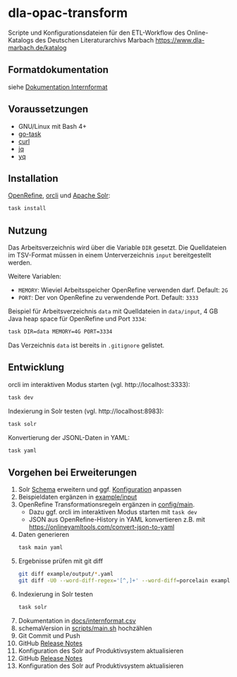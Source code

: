 # dla-opac-transform

Scripte und Konfigurationsdateien für den ETL-Workflow des Online-Katalogs des Deutschen Literaturarchivs Marbach https://www.dla-marbach.de/katalog

## Formatdokumentation

siehe [Dokumentation Internformat](docs/README.md)

## Voraussetzungen

* GNU/Linux mit Bash 4+
* [go-task](https://taskfile.dev)
* [curl](https://curl.se)
* [jq](https://stedolan.github.io/jq)
* [yq](https://github.com/mikefarah/yq)

## Installation

[OpenRefine](https://openrefine.org), [orcli](https://github.com/opencultureconsulting/orcli) und [Apache Solr](https://solr.apache.org):

```sh
task install
```

## Nutzung

Das Arbeitsverzeichnis wird über die Variable `DIR` gesetzt. Die Quelldateien im TSV-Format müssen in einem Unterverzeichnis `input` bereitgestellt werden.

Weitere Variablen:
* `MEMORY`: Wieviel Arbeitsspeicher OpenRefine verwenden darf. Default: `2G`
* `PORT`: Der von OpenRefine zu verwendende Port. Default: `3333`

Beispiel für Arbeitsverzeichnis `data` mit Quelldateien in `data/input`, 4 GB Java heap space für OpenRefine und Port `3334`:

```sh
task DIR=data MEMORY=4G PORT=3334
```

Das Verzeichnis `data` ist bereits in `.gitignore` gelistet.

## Entwicklung

orcli im interaktiven Modus starten (vgl. http://localhost:3333):

```sh
task dev
```

Indexierung in Solr testen (vgl. http://localhost:8983):

```sh
task solr
```

Konvertierung der JSONL-Daten in YAML:

```sh
task yaml
```

## Vorgehen bei Erweiterungen

1. Solr [Schema](config/solr/schema.xml) erweitern und ggf. [Konfiguration](config/solr/solrconfig.xml) anpassen
2. Beispieldaten ergänzen in [example/input](example/input)
3. OpenRefine Transformationsregeln ergänzen in [config/main](config/main).
    * Dazu ggf. orcli im interaktiven Modus starten mit `task dev`
    * JSON aus OpenRefine-History in YAML konvertieren z.B. mit https://onlineyamltools.com/convert-json-to-yaml
4. Daten generieren
    ```sh
    task main yaml
    ```
5. Ergebnisse prüfen mit git diff
    ```sh
    git diff example/output/*.yaml
    git diff -U0 --word-diff-regex='[^,]+' --word-diff=porcelain example/output/*.jsonl
    ```
6. Indexierung in Solr testen
    ```sh
    task solr
    ```
7. Dokumentation in [docs/internformat.csv](docs/internformat.csv)
8. schemaVersion in [scripts/main.sh](scripts/main.sh) hochzählen
9. Git Commit und Push
10. GitHub [Release Notes](https://github.com/dla-marbach/dla-opac-transform/releases)
11. Konfiguration des Solr auf Produktivsystem aktualisieren
9. GitHub [Release Notes](https://github.com/dla-marbach/dla-opac-transform/releases)
10. Konfiguration des Solr auf Produktivsystem aktualisieren
